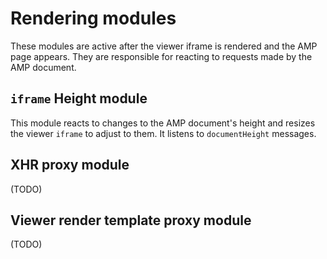 # Rendering modules

These modules are active after the viewer iframe is rendered and the AMP page
appears. They are responsible for reacting to requests made by the AMP document.

## `iframe` Height module

This module reacts to changes to the AMP document's height and resizes the
viewer `iframe` to adjust to them. It listens to `documentHeight` messages.

## XHR proxy module

(TODO)

## Viewer render template proxy module

(TODO)
